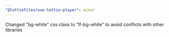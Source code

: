 ```yaml
---
"@lottiefiles/vue-lottie-player": minor
---
```


Changed "bg-white" css class to "lf-bg-white" to avoid conflicts with other libraries

